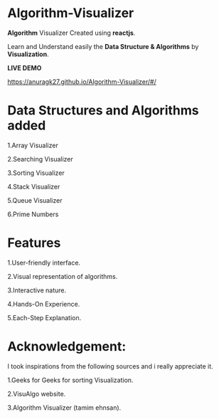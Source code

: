 # Algorithm-Visualizer

**Algorithm** Visualizer Created using **reactjs**.

Learn and Understand easily the **Data Structure & Algorithms** by **Visualization**.

**LIVE DEMO**

https://anuragk27.github.io/Algorithm-Visualizer/#/

# Data Structures and Algorithms added

1.Array Visualizer

2.Searching Visualizer

3.Sorting Visualizer

4.Stack Visualizer

5.Queue Visualizer

6.Prime Numbers

# Features

1.User-friendly interface.

2.Visual representation of algorithms.

3.Interactive nature.

4.Hands-On Experience.

5.Each-Step Explanation.

# Acknowledgement:

I took inspirations from the following sources and i really appreciate it.

1.Geeks for Geeks for sorting Visualization.

2.VisuAlgo website.

3.Algorithm Visualizer (tamim ehnsan).


